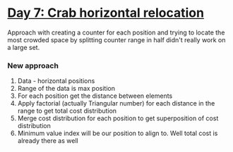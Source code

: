 # [Day 7: Crab horizontal relocation](https://adventofcode.com/2021/day/7)

Approach with creating a counter for each position and trying to locate the most crowded space by splitting counter range in half didn't really work on a large set. 

### New approach
1. Data - horizontal positions
2. Range of the data is max position
3. For each position get the distance between elements
4. Apply factorial (actually Triangular number) for each distance in the range to get total cost distribution
5. Merge cost distribution for each position to get superposition of cost distribution
6. Minimum value index will be our position to align to. Well total cost is already there as well